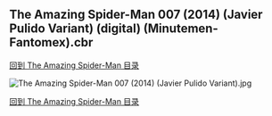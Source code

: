 ## The Amazing Spider-Man 007 (2014) (Javier Pulido Variant) (digital) (Minutemen-Fantomex).cbr


[回到 The Amazing Spider-Man 目录](https://github.com/alicewish/markdown/blob/master/series/Amazing-Spider-Man.md)


![The Amazing Spider-Man 007 (2014) (Javier Pulido Variant).jpg](https://wx1.sinaimg.cn/large/6a9fdecaly1fr0xm6yccpj21kw2edhdv.jpg)

[回到 The Amazing Spider-Man 目录](https://github.com/alicewish/markdown/blob/master/series/Amazing-Spider-Man.md)

